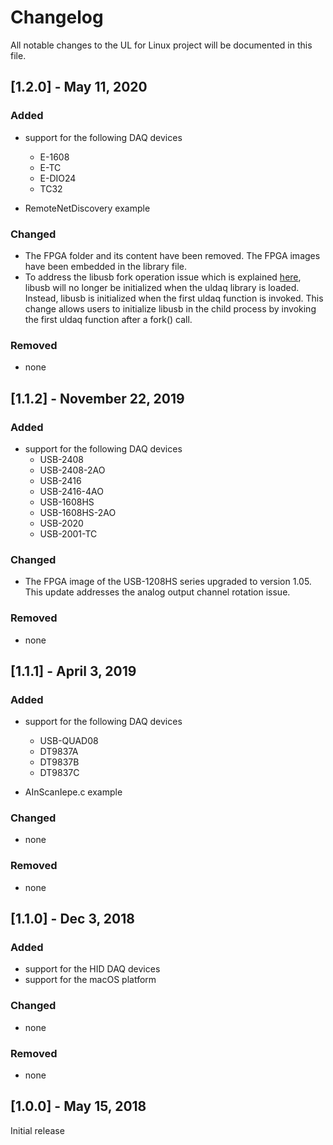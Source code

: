 # Changelog
All notable changes to the UL for Linux project will be documented in this file.

## [1.2.0] - May 11, 2020
### Added
* support for the following DAQ devices
  * E-1608
  * E-TC
  * E-DIO24
  * TC32

* RemoteNetDiscovery example
  
### Changed
- The FPGA folder and its content have been removed. The FPGA images have been embedded in the library file.
- To address the libusb fork operation issue which is explained [here](http://libusb.sourceforge.net/api-1.0/libusb_caveats.html), libusb will no longer be initialized when the uldaq library is loaded. Instead, libusb is initialized when the first uldaq function is invoked. This change allows users to initialize libusb in the child process by invoking the first uldaq function after a fork() call. 

### Removed
- none

## [1.1.2] - November 22, 2019
### Added
* support for the following DAQ devices
  * USB-2408
  * USB-2408-2AO
  * USB-2416
  * USB-2416-4AO
  * USB-1608HS
  * USB-1608HS-2AO
  * USB-2020
  * USB-2001-TC

### Changed
- The FPGA image of the USB-1208HS series upgraded to version 1.05. This update addresses the analog output channel rotation issue.

### Removed
- none

## [1.1.1] - April 3, 2019
### Added
* support for the following DAQ devices
  * USB-QUAD08
  * DT9837A
  * DT9837B
  * DT9837C

* AInScanIepe.c example
  
### Changed
- none

### Removed
- none

## [1.1.0] - Dec 3, 2018
### Added
* support for the HID DAQ devices
* support for the macOS platform

### Changed
- none

### Removed
- none

## [1.0.0] - May 15, 2018
Initial release
